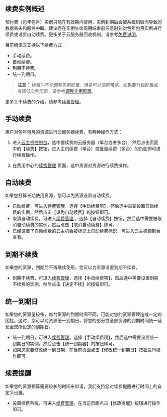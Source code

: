 ## 续费实例概述

预付费（包年包月）实例只能在有效期内使用，实例到期后会被系统销毁而导致的数据丢失和服务中断。建议您在实例生命周期结束前任意时刻对包年包月实例进行续费或设置自动续费。更多关于云服务器回收机制，请参考[欠费说明](https://cloud.tencent.com/document/product/213/2181)。

目前腾讯云支持以下续费方式：

- 手动续费。
- 自动续费。
- 到期不续费。
- 统一到期日。

>**注意：**
>续费时不能调整实例配置，但是可以调整带宽。如果要升级配置或者降低实例配置，请参考[调整实例配置](https://cloud.tencent.com/document/product/213/2178)。

更多关于续费的介绍，请参考[续费管理](https://cloud.tencent.com/document/product/555/7454)。



## 手动续费
用户对包年包月的资源进行云服务器续费，有两种操作方式：

1. 进入[云主机控制台](https://console.cloud.tencent.com/cvm/index)，选中要续费的云服务器（单台或者多台），然后点击页面中的【续费】按钮，进入主机续费（单台）或批量续费（多台）的页面即可进行续费操作。

2. 在费用中心的[续费管理](https://console.cloud.tencent.com/account/renewal) 页面，选中资源对资源进行续费操作。

## 自动续费
如果您打算长期使用资源，您可以为资源设置自动续费。

- 自动续费，可进入[续费管理](https://console.cloud.tencent.com/account/renewal)，选择【手动续费项】，然后选中需要设置自动续费的实例，然后点击【设为自动续费】的按钮即可。
- 取消自动续费，可进入[续费管理](https://console.cloud.tencent.com/account/renewal) ，选择【自动续费】按钮，然后选中需要被取消自动续费的实例，然后点击【取消自动续费】即可。
- 已经设置了自动续费的云主机会被标记上自动续费标识，可进入[云主机控制台](https://console.cloud.tencent.com/cvm/index)查看。


## 到期不续费
如果您的资源，到期后不再继续使用，您可以为资源设置到期不续费。

- 到期不续费，可进入[续费管理](https://console.cloud.tencent.com/account/renewal)，选择【手动续费项】，然后选中需要设置到期不续费的实例，然后点击【决定不续】的按钮即可。

## 统一到期日
如果您的资源量较多，每台资源的到期时间不同，可能对您的资源管理造成一定的困扰。这时，您可以对资源统一到期日，将您的部分或全部资源的到期时间统一延长至您所设定的到期日。

- 统一到期日，可进入[续费管理](https://console.cloud.tencent.com/account/renewal)，选择【手动续费项】，然后选中需要设置统一到期日的实例，然后点击【统一到期器】的按钮即可。
- 如果您需要修改统一到日期，在当前页面点击【修改统一到期日】按钮进行操作即可。

## 续费提醒

如果您的资源预算需要较长的时间来申请，我们支持您对续费提醒进行时间上的自定义设置。

- 设置续费系统，可进入[续费管理](https://console.cloud.tencent.com/account/renewal)，在当前页面点击【修改提醒】按钮进行操作即可。






